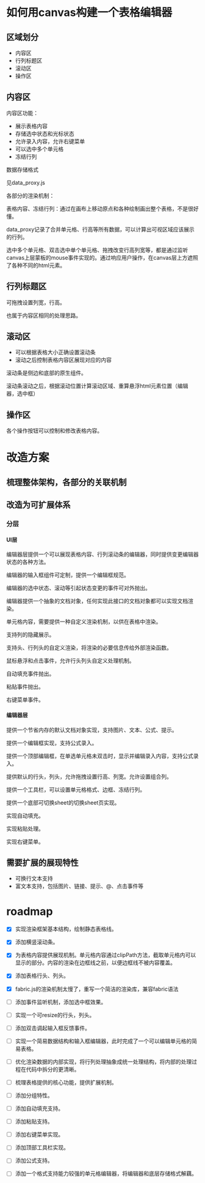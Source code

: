 # 如何用canvas构建一个表格编辑器

## 区域划分

- 内容区
- 行列标题区
- 滚动区
- 操作区

## 内容区

内容区功能：

- 展示表格内容
- 存储选中状态和光标状态
- 允许录入内容，允许右键菜单
- 可以选中多个单元格
- 冻结行列

数据存储格式

见data_proxy.js

各部分的渲染机制：

表格内容、冻结行列：通过在画布上移动原点和各种绘制画出整个表格，不是很好懂。

data_proxy记录了合并单元格、行高等所有数据，可以计算出可视区域应该展示的行列。

选中多个单元格、双击选中单个单元格、拖拽改变行高列宽等，都是通过监听canvas上层蒙板的mouse事件实现的。通过响应用户操作，在canvas层上方遮照了各种不同的html元素。

## 行列标题区

可拖拽设置列宽，行高。

也属于内容区相同的处理思路。

## 滚动区

- 可以根据表格大小正确设置滚动条
- 滚动之后控制表格内容区展现对应的内容

滚动条是侧边和底部的原生组件。

滚动条滚动之后，根据滚动位置计算滚动区域、重算悬浮html元素位置（编辑器，选中框）

## 操作区

各个操作按钮可以控制和修改表格内容。

# 改造方案

## 梳理整体架构，各部分的关联机制

## 改造为可扩展体系

### 分层

#### UI层

编辑器层提供一个可以展现表格内容、行列滚动条的编辑器，同时提供变更编辑器状态的各种方法。

编辑器的输入框组件可定制，提供一个编辑框规范。

编辑器的选中状态、滚动等引起状态变更的事件可对外抛出。

编辑器提供一个抽象的文档对象，任何实现此接口的文档对象都可以实现文档渲染。

单元格内容，需要提供一种自定义渲染机制，以供在表格中渲染。

支持列的隐藏展示。

支持头、行列头的自定义渲染，将渲染的必要信息传给外部渲染函数。

鼠标悬浮和点击事件，允许行头列头自定义处理机制。

自动填充事件抛出。

粘贴事件抛出。

右键菜单事件。

#### 编辑器层

提供一个节省内存的默认文档对象实现，支持图片、文本、公式、提示。

提供一个编辑框实现，支持公式录入。

提供一个顶部编辑框，在单选单元格未双击时，显示并编辑录入内容，支持公式录入。

提供默认的行头，列头，允许拖拽设置行高、列宽。允许设置组合列。

提供一个工具栏，可以设置单元格格式、边框、冻结行列。

提供一个底部可切换sheet的切换sheet页实现。

实现自动填充。

实现粘贴处理。

实现右键菜单。

## 需要扩展的展现特性

- 可换行文本支持
- 富文本支持，包括图片、链接、提示、@、点击事件等

# roadmap

- [x] 实现渲染框架基本结构，绘制静态表格线。
- [x] 添加横竖滚动条。
- [x] 为表格内容提供展现机制。单元格内容通过clipPath方法，截取单元格内可以显示的部分。内容的渲染在边框线之前，以便边框线不被内容覆盖。
- [x] 添加表格行头、列头。
- [x] fabric.js的渲染机制太慢了，重写一个简洁的渲染库，兼容fabric语法
- [ ] 添加事件监听机制，添加选中框效果。
- [ ] 实现一个可resize的行头，列头。
- [ ] 添加双击调起输入框反馈事件。
- [ ] 实现一个简易数据结构和输入框编辑器，此时完成了一个可以编辑单元格的简易表格。
- [ ] 优化渲染数据的内部实现，将行列处理抽象成统一处理结构，将内部的处理过程在代码中拆分的更清晰。
- [ ] 梳理表格提供的核心功能，提供扩展机制。
- [ ] 添加分组特性。
- [ ] 添加自动填充支持。
- [ ] 添加粘贴支持。
- [ ] 添加右键菜单实现。
- [ ] 添加顶部工具栏实现。
- [ ] 添加公式支持。
- [ ] 添加一个格式支持能力较强的单元格编辑器，将编辑器和底层存储格式解藕。


